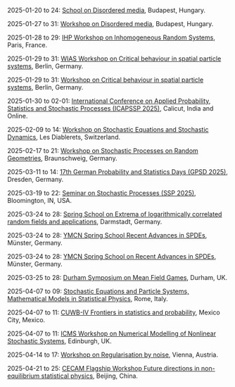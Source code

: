 2025-01-20 to 24: [School on Disordered media](https://erdoscenter.renyi.hu/events/school-disordered-media), Budapest, Hungary.

2025-01-27 to 31: [Workshop on Disordered media](https://erdoscenter.renyi.hu/events/workshop-disordered-media), Budapest, Hungary.

2025-01-28 to 29: [IHP Workshop on Inhomogeneous Random Systems](https://irs.math.cnrs.fr/2025/), Paris, France.

2025-01-29 to 31: [WIAS Workshop on Critical behaviour in spatial particle systems](https://www.wias-berlin.de/workshops/csps25/), Berlin, Germany.

2025-01-29 to 31: [Workshop on Critical behaviour in spatial particle systems](https://www.wias-berlin.de/workshops/csps25/), Berlin, Germany.

2025-01-30 to 02-01: [International Conference on Applied Probability, Statistics and Stochastic Processes (ICAPSSP 2025)](https://sites.google.com/nitc.ac.in/icapssp25/), Calicut, India and Online.

2025-02-09 to 14: [Workshop on Stochastic Equations and Stochastic Dynamics](https://indico.global/event/9635/), Les Diablerets, Switzerland.

2025-02-17 to 21: [Workshop on Stochastic Processes on Random Geometries](https://tu-braunschweig.de/stochastik/aktuell/workshops), Braunschweig, Germany.

2025-03-11 to 14: [17th German Probability and Statistics Days (GPSD 2025)](https://gpsd-2025.de), Dresden, Germany.

2025-03-19 to 22: [Seminar on Stochastic Processes (SSP 2025)](https://ssp.stat.indiana.edu), Bloomington, IN, USA.

2025-03-24 to 28: [Spring School on Extrema of logarithmically correlated random fields and applications](https://www2.mathematik.tu-darmstadt.de/~stochastik/SpringSchool2025/), Darmstadt, Germany.

2025-03-24 to 28: [YMCN Spring School Recent Advances in SPDEs](https://www.uni-muenster.de/MathematicsMuenster/de/events/2025/ymcn_spring-school_spdes.shtml), Münster, Germany.

2025-03-24 to 28: [YMCN Spring School on Recent Advances in SPDEs](https://www.uni-muenster.de/MathematicsMuenster/de/events/2025/ymcn_spring-school_spdes.shtml), Münster, Germany.

2025-03-25 to 28: [Durham Symposium on Mean Field Games](https://www.maths.dur.ac.uk/users/alpar.r.meszaros/web_DSMFG/2025_03_DSMFG.html), Durham, UK.

2025-04-07 to 09: [Stochastic Equations and Particle Systems, Mathematical Models in Statistical Physics](https://www1.mat.uniroma1.it/people/bertini/seps), Rome, Italy.

2025-04-07 to 11: [CUWB-IV Frontiers in statistics and probability](https://cuwb.cimat.mx/node/68), Mexico City, Mexico.

2025-04-07 to 11: [ICMS Workshop on Numerical Modelling of Nonlinear Stochastic Systems](https://icms.org.uk/workshops/2025/numerical-modelling-nonlinear-stochastic-systems), Edinburgh, UK.

2025-04-14 to 17: [Workshop on Regularisation by noise](https://regbynoise2025.conf.tuwien.ac.at/), Vienna, Austria.

2025-04-21 to 25: [CECAM Flagship Workshop Future directions in non-equilibrium statistical physics](https://cecam.org/workshop-details/future-directions-in-non-equilibrium-statistical-physics-1395), Beijing, China.

